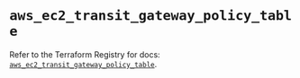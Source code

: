 # `aws_ec2_transit_gateway_policy_table`

Refer to the Terraform Registry for docs: [`aws_ec2_transit_gateway_policy_table`](https://registry.terraform.io/providers/hashicorp/aws/6.5.0/docs/resources/ec2_transit_gateway_policy_table).

